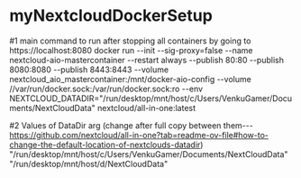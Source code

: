 # myNextcloudDockerSetup
#1 main command to run after stopping all containers by going to https://localhost:8080
docker run --init --sig-proxy=false --name nextcloud-aio-mastercontainer --restart always --publish 80:80 --publish 8080:8080 --publish 8443:8443 --volume nextcloud_aio_mastercontainer:/mnt/docker-aio-config --volume //var/run/docker.sock:/var/run/docker.sock:ro --env NEXTCLOUD_DATADIR="/run/desktop/mnt/host/c/Users/VenkuGamer/Documents/NextCloudData" nextcloud/all-in-one:latest

#2 Values of DataDir arg (change after full copy between them--- https://github.com/nextcloud/all-in-one?tab=readme-ov-file#how-to-change-the-default-location-of-nextclouds-datadir)
  "/run/desktop/mnt/host/c/Users/VenkuGamer/Documents/NextCloudData"
  "/run/desktop/mnt/host/d/NextCloudData"

